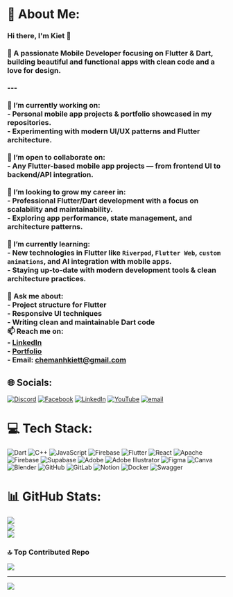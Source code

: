 # 💫 About Me:
### Hi there, I'm Kiet 👋<br><br>🚀 A passionate Mobile Developer focusing on **Flutter & Dart**, building beautiful and functional apps with clean code and a love for design.<br><br>---<br><br>🔭 I’m currently working on:<br>- Personal mobile app projects & portfolio showcased in my repositories.<br>- Experimenting with modern UI/UX patterns and Flutter architecture.<br><br>👯 I’m open to collaborate on:<br>- Any Flutter-based mobile app projects — from frontend UI to backend/API integration.<br><br>🤝 I’m looking to grow my career in:<br>- Professional **Flutter/Dart development** with a focus on scalability and maintainability.<br>- Exploring app performance, state management, and architecture patterns.<br><br>🌱 I’m currently learning:<br>- New technologies in Flutter like `Riverpod`, `Flutter Web`, `custom animations`, and **AI integration with mobile apps**.<br>- Staying up-to-date with modern development tools & clean architecture practices.<br><br>💬 Ask me about:<br>- Project structure for Flutter<br>- Responsive UI techniques<br>- Writing clean and maintainable Dart code<br>📫 Reach me on:<br>- [LinkedIn](https://www.linkedin.com/in/manhkiet-mazdon9/)<br>- [Portfolio](https://github.com/mazdon9?tab=repositories)<br>- Email: chemanhkiett@gmail.com<br>


## 🌐 Socials:
[![Discord](https://img.shields.io/badge/Discord-%237289DA.svg?logo=discord&logoColor=white)](https://discord.gg/manhkiet_) [![Facebook](https://img.shields.io/badge/Facebook-%231877F2.svg?logo=Facebook&logoColor=white)](/https://www.facebook.com/thenamemyis/) [![LinkedIn](https://img.shields.io/badge/LinkedIn-%230077B5.svg?logo=linkedin&logoColor=white)](https://www.linkedin.com/in/manhkiet-mazdon9/) [![YouTube](https://img.shields.io/badge/YouTube-%23FF0000.svg?logo=YouTube&logoColor=white)](https://www.youtube.com/@Darkcore001) [![email](https://img.shields.io/badge/Email-D14836?logo=gmail&logoColor=white)](mailto:chemanhkiett@gmail.com) 

# 💻 Tech Stack:
![Dart](https://img.shields.io/badge/dart-%230175C2.svg?style=for-the-badge&logo=dart&logoColor=white) ![C++](https://img.shields.io/badge/c++-%2300599C.svg?style=for-the-badge&logo=c%2B%2B&logoColor=white) ![JavaScript](https://img.shields.io/badge/javascript-%23323330.svg?style=for-the-badge&logo=javascript&logoColor=%23F7DF1E) ![Firebase](https://img.shields.io/badge/firebase-%23039BE5.svg?style=for-the-badge&logo=firebase) ![Flutter](https://img.shields.io/badge/Flutter-%2302569B.svg?style=for-the-badge&logo=Flutter&logoColor=white) ![React](https://img.shields.io/badge/react-%2320232a.svg?style=for-the-badge&logo=react&logoColor=%2361DAFB) ![Apache](https://img.shields.io/badge/apache-%23D42029.svg?style=for-the-badge&logo=apache&logoColor=white) ![Firebase](https://img.shields.io/badge/firebase-a08021?style=for-the-badge&logo=firebase&logoColor=ffcd34) ![Supabase](https://img.shields.io/badge/Supabase-3ECF8E?style=for-the-badge&logo=supabase&logoColor=white) ![Adobe](https://img.shields.io/badge/adobe-%23FF0000.svg?style=for-the-badge&logo=adobe&logoColor=white) ![Adobe Illustrator](https://img.shields.io/badge/adobe%20illustrator-%23FF9A00.svg?style=for-the-badge&logo=adobe%20illustrator&logoColor=white) ![Figma](https://img.shields.io/badge/figma-%23F24E1E.svg?style=for-the-badge&logo=figma&logoColor=white) ![Canva](https://img.shields.io/badge/Canva-%2300C4CC.svg?style=for-the-badge&logo=Canva&logoColor=white) ![Blender](https://img.shields.io/badge/blender-%23F5792A.svg?style=for-the-badge&logo=blender&logoColor=white) ![GitHub](https://img.shields.io/badge/github-%23121011.svg?style=for-the-badge&logo=github&logoColor=white) ![GitLab](https://img.shields.io/badge/gitlab-%23181717.svg?style=for-the-badge&logo=gitlab&logoColor=white) ![Notion](https://img.shields.io/badge/Notion-%23000000.svg?style=for-the-badge&logo=notion&logoColor=white) ![Docker](https://img.shields.io/badge/docker-%230db7ed.svg?style=for-the-badge&logo=docker&logoColor=white) ![Swagger](https://img.shields.io/badge/-Swagger-%23Clojure?style=for-the-badge&logo=swagger&logoColor=white)
# 📊 GitHub Stats:
![](https://github-readme-stats.vercel.app/api?username=mazdon9&theme=nightowl&hide_border=false&include_all_commits=false&count_private=false)<br/>
![](https://nirzak-streak-stats.vercel.app/?user=mazdon9&theme=nightowl&hide_border=false)<br/>
![](https://github-readme-stats.vercel.app/api/top-langs/?username=mazdon9&theme=nightowl&hide_border=false&include_all_commits=false&count_private=false&layout=compact)

### 🔝 Top Contributed Repo
![](https://github-contributor-stats.vercel.app/api?username=mazdon9&limit=5&theme=dark&combine_all_yearly_contributions=true)

---
[![](https://visitcount.itsvg.in/api?id=mazdon9&icon=2&color=1)](https://visitcount.itsvg.in)

<!-- Proudly created with GPRM ( https://gprm.itsvg.in ) -->
